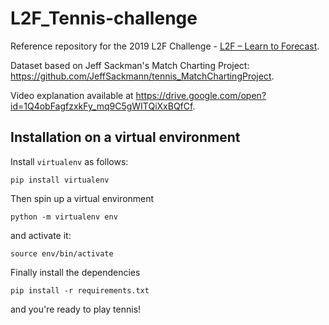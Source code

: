 # L2F_Tennis-challenge
Reference repository for the 2019 L2F Challenge - [L2F – Learn to Forecast](https://www.l2f.ch/).

Dataset based on Jeff Sackman's Match Charting Project: https://github.com/JeffSackmann/tennis_MatchChartingProject.

Video explanation available at https://drive.google.com/open?id=1Q4obFagfzxkFy_mq9C5gWITQiXxBQfCf.

## Installation on a virtual environment

Install `virtualenv` as follows:

```
pip install virtualenv
```

Then spin up a virtual environment

```
python -m virtualenv env
```

and activate it:

```
source env/bin/activate
```

Finally install the dependencies

```
pip install -r requirements.txt
```

and you're ready to play tennis!
